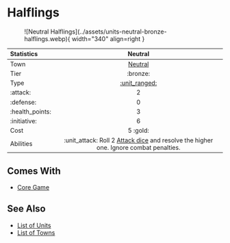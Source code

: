 # Halflings

<figure markdown="span">
    ![Neutral Halflings](../assets/units-neutral-bronze-halflings.webp){ width="340" align=right }
</figure>


| Statistics | Neutral |
| :--- | :---: |
| Town | [Neutral](../towns/neutral.md) |
| Tier | :bronze: |
| Type | [:unit_ranged:](../keywords/ranged_unit.md) |
| :attack: | 2 |
| :defense: | 0 |
| :health_points: | 3 |
| :initiative: | 6 |
| Cost | 5 :gold: |
| Abilities | :unit_attack: Roll 2 [Attack dice](../dice.md#attack-die) and resolve the higher one. Ignore combat penalties. |


## Comes With

- [Core Game](../content/core_game.md)


## See Also

- [List of Units](index.md)
- [List of Towns](../towns/index.md)